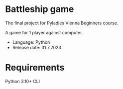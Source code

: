 # Battleship game

The final project for Pyladies Vienna Beginners course. 

A game for 1 player against computer. 

- Language: Python
- Release date: 31.7.2023

# Requirements

Python 3.10+
CLI

